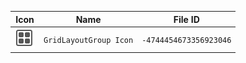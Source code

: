 | Icon | Name | File ID |
| ---  | ---  | ---     |
| ![](GridLayoutGroup%20Icon.png) | `GridLayoutGroup Icon` | `-4744454673356923046` |
